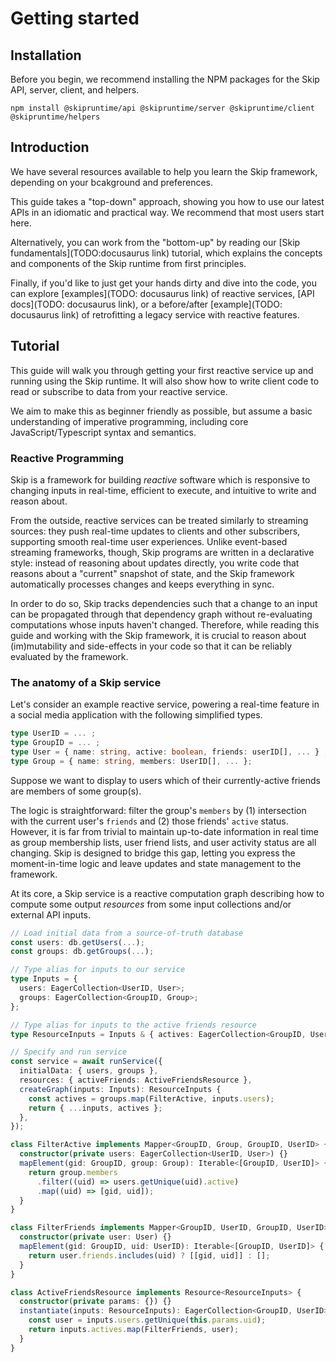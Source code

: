 # Getting started

## Installation

Before you begin, we recommend installing the NPM packages for the Skip API, server, client, and helpers.

```npm install @skipruntime/api @skipruntime/server @skipruntime/client @skipruntime/helpers```

## Introduction

We have several resources available to help you learn the Skip framework, depending on your bcakground and preferences.

This guide takes a "top-down" approach, showing you how to use our latest APIs in an idiomatic and practical way.  We recommend that most users start here.

Alternatively, you can work from the "bottom-up" by reading our [Skip fundamentals](TODO:docusaurus link) tutorial, which explains the concepts and components of the Skip runtime from first principles.

Finally, if you'd like to just get your hands dirty and dive into the code, you can explore [examples](TODO: docusaurus link) of reactive services, [API docs](TODO: docusaurus link), or a before/after [example](TODO: docusaurus link) of retrofitting a legacy service with reactive features.

## Tutorial

This guide will walk you through getting your first reactive service up and running using the Skip runtime.
It will also show how to write client code to read or subscribe to data from your reactive service.

We aim to make this as beginner friendly as possible, but assume a basic understanding of imperative programming, including core JavaScript/Typescript syntax and semantics.

### Reactive Programming

Skip is a framework for building _reactive_ software which is responsive to changing inputs in real-time, efficient to execute, and intuitive to write and reason about.

From the outside, reactive services can be treated similarly to streaming sources: they push real-time updates to clients and other subscribers, supporting smooth real-time user experiences.
Unlike event-based streaming frameworks, though, Skip programs are written in a declarative style: instead of reasoning about updates directly, you write code that reasons about a "current" snapshot of state, and the Skip framework automatically processes changes and keeps everything in sync.

In order to do so, Skip tracks dependencies such that a change to an input can be propagated through that dependency graph without re-evaluating computations whose inputs haven't changed.
Therefore, while reading this guide and working with the Skip framework, it is crucial to reason about (im)mutability and side-effects in your code so that it can be reliably evaluated by the framework.

### The anatomy of a Skip service

Let's consider an example reactive service, powering a real-time feature in a social media application with the following simplified types.

```typescript
type UserID = ... ;
type GroupID = ... ;
type User = { name: string, active: boolean, friends: userID[], ... } ;
type Group = { name: string, members: UserID[], ... };
```

Suppose we want to display to users which of their currently-active friends are members of some group(s).

The logic is straightforward: filter the group's `members` by (1) intersection with the current user's `friends` and (2) those friends' `active` status.
However, it is far from trivial to maintain up-to-date information in real time as group membership lists, user friend lists, and user activity status are all changing.
Skip is designed to bridge this gap, letting you express the moment-in-time logic and leave updates and state management to the framework.

At its core, a Skip service is a reactive computation graph describing how to compute some output _resources_ from some input collections and/or external API inputs.

```typescript
// Load initial data from a source-of-truth database
const users: db.getUsers(...);
const groups: db.getGroups(...);

// Type alias for inputs to our service
type Inputs = {
  users: EagerCollection<UserID, User>;
  groups: EagerCollection<GroupID, Group>;
};

// Type alias for inputs to the active friends resource
type ResourceInputs = Inputs & { actives: EagerCollection<GroupID, UserID> };

// Specify and run service
const service = await runService({
  initialData: { users, groups },
  resources: { activeFriends: ActiveFriendsResource },
  createGraph(inputs: Inputs): ResourceInputs {
    const actives = groups.map(FilterActive, inputs.users);
    return { ...inputs, actives };
  },
});

class FilterActive implements Mapper<GroupID, Group, GroupID, UserID> {
  constructor(private users: EagerCollection<UserID, User>) {}
  mapElement(gid: GroupID, group: Group): Iterable<[GroupID, UserID]> {
    return group.members
      .filter((uid) => users.getUnique(uid).active)
      .map((uid) => [gid, uid]);
  }
}

class FilterFriends implements Mapper<GroupID, UserID, GroupID, UserID> {
  constructor(private user: User) {}
  mapElement(gid: GroupID, uid: UserID): Iterable<[GroupID, UserID]> {
    return user.friends.includes(uid) ? [[gid, uid]] : [];
  }
}

class ActiveFriendsResource implements Resource<ResourceInputs> {
  constructor(private params: {}) {}
  instantiate(inputs: ResourceInputs): EagerCollection<GroupID, UserID> {
    const user = inputs.users.getUnique(this.params.uid);
    return inputs.actives.map(FilterFriends, user);
  }
}
```
